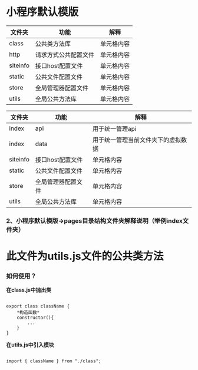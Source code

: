 <h1>小程序默认模版</h1>

| 文件夹    | 功能             | 解释     |
|----------|------------------|----------|
| class    | 公共类方法库       | 单元格内容 |
| http     | 请求方式公共配置文件 | 单元格内容 |
| siteinfo | 接口host配置文件   | 单元格内容 |
| static   | 公共文件配置文件   | 单元格内容 |
| store    | 全局管理器配置文件  | 单元格内容 |
| utils    | 全局公共方法库     | 单元格内容 |

| 文件夹    | 功能             | 解释     |
|----------|------------------|----------|
| index    | api       | 用于统一管理api |
| index     | data | 用于统一管理当前文件夹下的虚拟数据 |
| siteinfo | 接口host配置文件   | 单元格内容 |
| static   | 公共文件配置文件   | 单元格内容 |
| store    | 全局管理器配置文件  | 单元格内容 |
| utils    | 全局公共方法库     | 单元格内容 |
<h3>2、小程序默认模版->pages目录结构文件夹解释说明（举例index文件夹）</h3>
<h1>此文件为utils.js文件的公共类方法</h1>
<h3>如何使用？</h3>

**在class.js中抛出类**

``` 

export class className {
    *构造函数*
    constructor(){
        ...
    }
}
```

 **在utils.js中引入模块**

``` 

import { className } from "./class"; 
```
